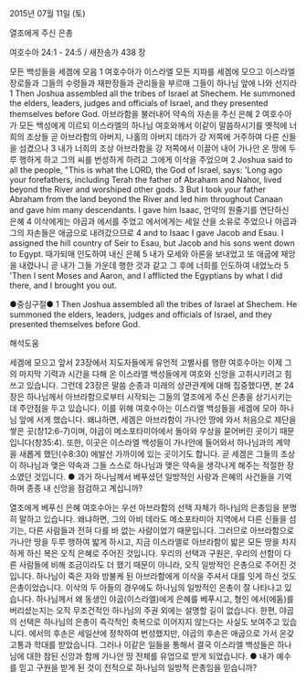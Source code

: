 2015년 07월 11일 (토)

열조에게 주신 은총



여호수아 24:1 - 24:5 / 새찬송가 438 장


모든 백성들을 세겜에 모음
1 여호수아가 이스라엘 모든 지파를 세겜에 모으고 이스라엘 장로들과 그들의 수령들과 재판장들과 관리들을 부르매 그들이 하나님 앞에 나와 선지라 
1 Then Joshua assembled all the tribes of Israel at Shechem. He summoned the elders, leaders, judges and officials of Israel, and they presented themselves before God. 
아브라함을 불러내어 약속의 자손을 주신 은혜
2 여호수아가 모든 백성에게 이르되 이스라엘의 하나님 여호와께서 이같이 말씀하시기를 옛적에 너희의 조상들 곧 아브라함의 아버지, 나홀의 아버지 데라가 강 저쪽에 거주하여 다른 신들을 섬겼으나 
3 내가 너희의 조상 아브라함을 강 저쪽에서 이끌어 내어 가나안 온 땅에 두루 행하게 하고 그의 씨를 번성하게 하려고 그에게 이삭을 주었으며 
2 Joshua said to all the people, "This is what the LORD, the God of Israel, says: 'Long ago your forefathers, including Terah the father of Abraham and Nahor, lived beyond the River and worshiped other gods. 3 But I took your father Abraham from the land beyond the River and led him throughout Canaan and gave him many descendants. I gave him Isaac,
언약의 원줄기를 연단하신 은혜
4 이삭에게는 야곱과 에서를 주었고 에서에게는 세일 산을 소유로 주었으나 야곱과 그의 자손들은 애굽으로 내려갔으므로 
4 and to Isaac I gave Jacob and Esau. I assigned the hill country of Seir to Esau, but Jacob and his sons went down to Egypt. 
때가되매 인도하여 내신 은혜
5 내가 모세와 아론을 보내었고 또 애굽에 재앙을 내렸나니 곧 내가 그들 가운데 행한 것과 같고 그 후에 너희를 인도하여 내었노라 
5  'Then I sent Moses and Aaron, and I afflicted the Egyptians by what I did there, and I brought you out. 

●중심구절● 1 Then Joshua assembled all the tribes of Israel at Shechem. He summoned the elders, leaders, judges and officials of Israel, and they presented themselves before God.

해석도움





세겜에 모으고
앞서 23장에서 지도자들에게 유언적 고별사를 행한 여호수아는 이제 그의 마지막 기력과 시간을 다해 온 이스라엘 백성들에게 여호와 신앙을 고취시키려고 힘쓰고 있습니다. 그런데 23장은 말씀 순종과 미래의 상관관계에 대해 집중했다면, 본 24장은 하나님께서 아브라함으로부터 시작되는 그들의 열조에게 주신 은총을 상기시키는데 주안점을 두고 있습니다. 이를 위해 여호수아는 이스라엘 백성들을 세겜에 모아 하나님 앞에 서게 했습니다. 왜냐하면, 세겜은 아브라함이 가나안 땅에 와서 처음으로 제단을 쌓은 곳(창12:6-7)이며, 야곱이 메소포타미아에서 돌아와 우상을 묻어버린 곳이기 때문입니다(창35:4). 또한, 이곳은 이스라엘 백성들이 가나안에 들어와서 하나님과의 계약을 새롭게 했던(수8:30) 에발산 가까이에 있는 곳이기도 합니다. 곧 세겜은 그들의 조상이 하나님과 맺은 약속과 그들 스스로 하나님과 맺은 약속을 생각나게 해주는 적절한 장소였던 것입니다.
● 과거 하나님께서 베푸셨던 일방적인 사랑과 은혜의 사건들을 기억하며 종종 내 신앙을 점검하고 계십니까?  

열조에게 베푸신 은혜
여호수아는 우선 아브라함의 선택 자체가 하나님의 은총임을 분명히 말하고 있습니다. 왜냐하면, 그의 아비 데라도 메소포타미아 지역에서 다른 신들을 섬기는, 다른 사람들과 전혀 다를 바 없는 사람이었기 때문입니다. 그러므로 아브라함으로 가나안 땅을 두루 행하여 밟게 하시고, 지금 이스라엘로 아브라함이 밟은 모든 땅을 차지하게 하신 복은 오직 은혜로 주어진 것입니다. 우리의 선택과 구원은, 우리의 선함이 다른 사람들에 비해 조금이라도 더 했기 때문이 아니라, 오직 일방적인 은총으로 주어진 것입니다. 하나님이 죽은 자와 방불케 된 아브라함에게 이삭을 주셔서 대를 잇게 하신 것도 은총이었습니다. 이삭의 두 아들의 경우에도 하나님의 일방적인 은총이 잘 나타나고 있습니다. 하나님께서 왜 동생인 야곱(이스라엘)에게 은혜를 베푸시고, 형인 에서(에돔)를 버리셨는지는 오직 무조건적인 하나님의 주권 외에는 설명할 길이 없습니다. 한편, 야곱의 선택은 하나님의 은총이 즉각적인 축복으로 이어지지 않는다는 사실도 보여주고 있습니다. 에서의 후손은 세일산에 정착하여 번성했지만, 야곱의 후손은 애굽으로 가서 온갖 고통과 학대를 받았습니다. 그러나 이같은 일들을 통해서 결국 이스라엘 백성들은 하나님에 대한 참된 신앙과 함께 가나안 땅 전체를 유업으로 받게 되었습니다.
● 내가 예수를 믿고 구원을 받게 된 것이 전적으로 하나님의 일방적 은총임을 믿습니까?